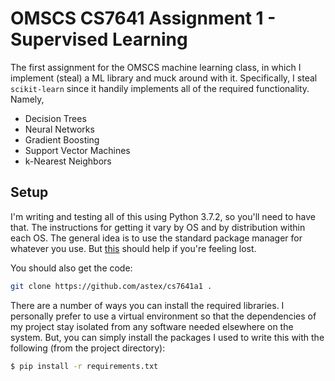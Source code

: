 # OMSCS CS7641 Assignment 1 - Supervised Learning

The first assignment for the OMSCS machine learning class, in which I implement
(steal) a ML library and muck around with it. Specifically, I steal
`scikit-learn` since it handily implements all of the required functionality.
Namely,

- Decision Trees
- Neural Networks
- Gradient Boosting
- Support Vector Machines
- k-Nearest Neighbors

## Setup

I'm writing and testing all of this using Python 3.7.2, so you'll need to have
that. The instructions for getting it vary by OS and by distribution within
each OS. The general idea is to use the standard package manager for whatever
you use. But [this](https://wiki.python.org/moin/BeginnersGuide) should help if
you're feeling lost.

You should also get the code:

```bash
git clone https://github.com/astex/cs7641a1 .
```

There are a number of ways you can install the required libraries.  I
personally prefer to use a virtual environment so that the dependencies of my
project stay isolated from any software needed elsewhere on the system. But,
you can simply install the packages I used to write this with the following
(from the project directory):

```bash
$ pip install -r requirements.txt
```
